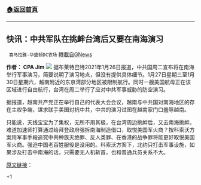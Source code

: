 ###  [:house:返回首頁](https://github.com/ourhimalayas/txt)
---

## 快讯：中共军队在挑衅台湾后又要在南海演习
` 喜马拉雅-华盛顿DC农场` [轉載自GNews](https://gnews.org/zh-hans/818703/)

**作者： CPA Jim**
![]()![](https://gnews.org/wp-content/uploads/2021/01/1-145.jpg)
据布莱特巴特2021年1月26日报道，中共国周二宣布将在南海举行军事演习，简要说明了演习地点，但没有提供具体细节。1月27日星期三至1月30日星期六，越南附近的东京湾部分地区被限制航行。同时一艘美国航母正在该区域进行自由航行，台湾在周二举行了应对中共军事威胁的防空演习。

据报道，越南共产党正在举行自己的代表大会会议，越南与中共国对南海地区的存在主权争端，谋求联手美国对抗中共，中共的演习试图在越南家门口羞辱越南。

只能说，天线宝宝为了集权，无所不用其极，在台湾周边挑衅后，又去南海挑衅。难道加速师打算通过给拜登政府强拆南海制造借口，取悦美国军火商？按科索沃方案用军事手段追究中共种族灭绝罪、反人类罪、在香港的战争罪将能更好取悦美国军火商。强迫中国老百姓服役是没用的。科索沃方案下，北约只打击军事设施，如果涉及打击中南海的话，只需要无人机斩首，也和普通兵员关系不大。

[原文链接](https://www.breitbart.com/national-security/2021/01/26/china-to-hold-military-drills-in-south-china-sea-after-record-setting-taiwan-incursion/?utm_source=feedburner&amp;utm_medium=feed&amp;utm_campaign=Feed%3A+breitbart+%28Breitbart+News%29)：

+1
